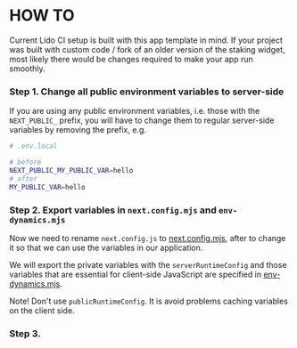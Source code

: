 # HOW TO

Current Lido CI setup is built with this app template in mind.
If your project was built with custom code / fork of an older version of the staking widget,
most likely there would be changes required to make your app run smoothly.

### Step 1. Change all public environment variables to server-side

If you are using any public environment variables, i.e. those with the `NEXT_PUBLIC_` prefix,
you will have to change them to regular server-side variables by removing the prefix, e.g.

```bash
# .env.local

# before
NEXT_PUBLIC_MY_PUBLIC_VAR=hello
# after
MY_PUBLIC_VAR=hello
```

### Step 2. Export variables in `next.config.mjs` and `env-dynamics.mjs`

Now we need to rename `next.config.js` to [next.config.mjs](./next.config.mjs),
after to change it so that we can use the variables in our application.

We will export the private variables with the `serverRuntimeConfig` and
those variables that are essential for client-side JavaScript are specified in [env-dynamics.mjs](./env-dynamics.mjs).

Note! Don't use `publicRuntimeConfig`. It is avoid problems caching variables on the client side.

### Step 3.
